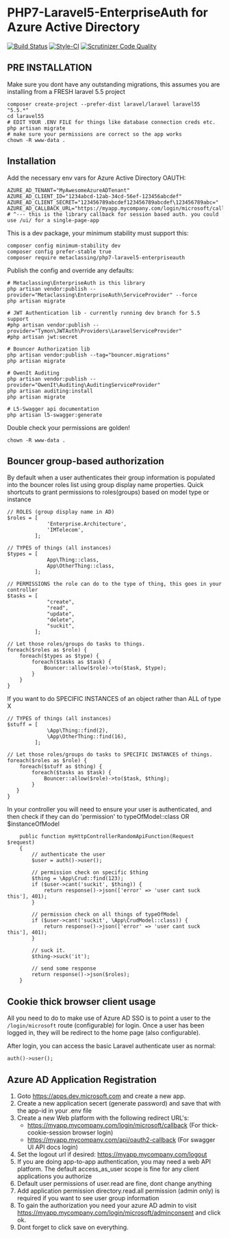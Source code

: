 # PHP7-Laravel5-EnterpriseAuth for Azure Active Directory
[![Build Status](https://scrutinizer-ci.com/g/metaclassing/PHP7-Laravel5-EnterpriseAuth/badges/build.png?b=master)](https://scrutinizer-ci.com/g/metaclassing/PHP7-Laravel5-EnterpriseAuth/build-status/master)
[![Style-CI](https://styleci.io/repos/122122106/shield?branch=master)](https://styleci.io/repos/122122106)
[![Scrutinizer Code Quality](https://scrutinizer-ci.com/g/metaclassing/PHP7-Laravel5-EnterpriseAuth/badges/quality-score.png?b=master)](https://scrutinizer-ci.com/g/metaclassing/PHP7-Laravel5-EnterpriseAuth/?branch=master)

## PRE INSTALLATION

Make sure you dont have any outstanding migrations, this assumes you are installing from a FRESH laravel 5.5 project
```
composer create-project --prefer-dist laravel/laravel laravel55 "5.5.*"
cd laravel55
# EDIT YOUR .ENV FILE for things like database connection creds etc.
php artisan migrate
# make sure your permissions are correct so the app works
chown -R www-data .

```

## Installation

Add the necessary env vars for Azure Active Directory OAUTH:

```
AZURE_AD_TENANT="MyAwesomeAzureADTenant"
AZURE_AD_CLIENT_ID="1234abcd-12ab-34cd-56ef-123456abcdef"
AZURE_AD_CLIENT_SECRET="123456789abcdef123456789abcdef\123456789abc="
AZURE_AD_CALLBACK_URL="https://myapp.mycompany.com/login/microsoft/callback"
# ^--- this is the library callback for session based auth. you could use /ui/ for a single-page-app
```

This is a dev package, your minimum stability must support this:
```
composer config minimum-stability dev
composer config prefer-stable true
composer require metaclassing/php7-laravel5-enterpriseauth
```

Publish the config and override any defaults:

```
# Metaclassing\EnterpriseAuth is this library
php artisan vendor:publish --provider="Metaclassing\EnterpriseAuth\ServiceProvider" --force
php artisan migrate

# JWT Authentication lib - currently running dev branch for 5.5 support
#php artisan vendor:publish --provider="Tymon\JWTAuth\Providers\LaravelServiceProvider"
#php artisan jwt:secret

# Bouncer Authorization lib
php artisan vendor:publish --tag="bouncer.migrations"
php artisan migrate

# OwenIt Auditing
php artisan vendor:publish --provider="OwenIt\Auditing\AuditingServiceProvider"
php artisan auditing:install
php artisan migrate

# L5-Swagger api documentation
php artisan l5-swagger:generate
```

Double check your permissions are golden!

```
chown -R www-data .
```


## Bouncer group-based authorization
By default when a user authenticates their group information is populated into the bouncer roles list using group display name properties.
Quick shortcuts to grant permissions to roles(groups) based on model type or instance
```
// ROLES (group display name in AD)
$roles = [
             'Enterprise.Architecture',
             'IMTelecom',
         ];

// TYPES of things (all instances)
$types = [
             App\Thing::class,
             App\OtherThing::class,
         ];

// PERMISSIONS the role can do to the type of thing, this goes in your controller
$tasks = [
             "create",
             "read",
             "update",
             "delete",
             "suckit",
         ];

// Let those roles/groups do tasks to things.
foreach($roles as $role) {
    foreach($types as $type) {
        foreach($tasks as $task) {
            Bouncer::allow($role)->to($task, $type);
        }
    }
}
```

If you want to do SPECIFIC INSTANCES of an object rather than ALL of type X
```
// TYPES of things (all instances)
$stuff = [
             \App\Thing::find(2),
             \App\OtherThing::find(16),
         ];

// Let those roles/groups do tasks to SPECIFIC INSTANCES of things.
foreach($roles as $role) {
    foreach($stuff as $thing) {
        foreach($tasks as $task) {
            Bouncer::allow($role)->to($task, $thing);
        }
   }
}
```
In your controller you will need to ensure your user is authenticated, and then check if they can do 'permission' to typeOfModel::class OR $instanceOfModel
```
    public function myHttpControllerRandomApiFunction(Request $request)
    {
        // authenticate the user
        $user = auth()->user();

        // permission check on specific $thing
        $thing = \App\Crud::find(123);
        if ($user->cant('suckit', $thing)) {
            return response()->json(['error' => 'user cant suck this'], 401);
        }

        // permission check on all things of typeOfModel
        if ($user->cant('suckit', \App\CrudModel::class)) {
            return response()->json(['error' => 'user cant suck this'], 401);
        }

        // suck it.
        $thing->suck('it');

        // send some response
        return response()->json($roles);
    }
```

## Cookie thick browser client usage

All you need to do to make use of Azure AD SSO is to point a user to the `/login/microsoft` route (configurable) for login. Once a user has been logged in, they will be redirect to the home page (also configurable).

After login, you can access the basic Laravel authenticate user as normal:

```
auth()->user();
```

## Azure AD Application Registration
1. Goto https://apps.dev.microsoft.com and create a new app.
2. Create a new application secert (generate password) and save that with the app-id in your .env file
3. Create a new Web platform with the following redirect URL's:
    * https://myapp.mycompany.com/login/microsoft/callback (For thick-cookie-session browser login)
    * https://myapp.mycompany.com/api/oauth2-callback (For swagger UI API docs login)
4. Set the logout url if desired: https://myapp.mycompany.com/logout
5. If you are doing app-to-app authentication, you may need a web API platform. The default access_as_user scope is fine for any client applications you authorize
6. Default user permissions of user.read are fine, dont change anything
7. Add application permission directory.read.all permission (admin only) is required if you want to see user group information
8. To gain the authorization you need your azure AD admin to visit https://myapp.mycompany.com/login/microsoft/adminconsent and click ok.
9. Dont forget to click save on everything.
